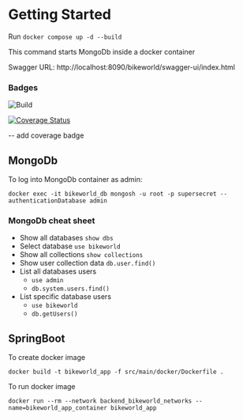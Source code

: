 # Getting Started

Run ```docker compose up -d --build``` 

This command starts MongoDb inside a docker container

Swagger URL: http://localhost:8090/bikeworld/swagger-ui/index.html

### Badges
![Build](https://github.com/em-gei/swam-backend/actions/workflows/ci.yml/badge.svg)

[![Coverage Status](https://coveralls.io/repos/github/em-gei/swam-backend/badge.svg?branch=main)](https://coveralls.io/github/em-gei/swam-backend?branch=develop)


-- add coverage badge

## MongoDb
To log into MongoDb container as admin:

```docker exec -it bikeworld_db mongosh -u root -p supersecret --authenticationDatabase admin```

### MongoDb cheat sheet
* Show all databases   ```show dbs```
* Select database ```use bikeworld```
* Show all collections ```show collections```
* Show user collection data ```db.user.find()```
* List all databases users 
  * ```use admin```
  * ```db.system.users.find()```
* List specific database users 
  * ```use bikeworld```
  * ```db.getUsers()```

  

## SpringBoot
To create docker image

```docker build -t bikeworld_app -f src/main/docker/Dockerfile .```

To run docker image

```docker run --rm --network backend_bikeworld_networks --name=bikeworld_app_container bikeworld_app```
